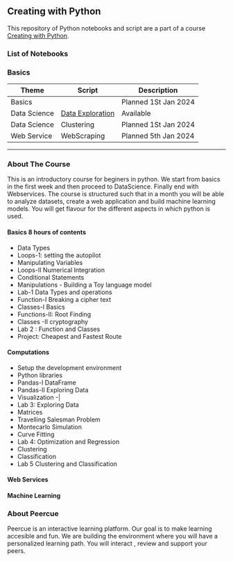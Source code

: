 ## Creating with Python


This repository of Python notebooks and script are a part of a course [Creating with Python](https://peercue.com/preview/4f97c733-37e3-4cbe-bdcd-d6cf7b511dfb). 

### List of Notebooks 
### Basics
| Theme  | Script  | Description |
| ------------- | ------------- | ------------- |
| Basics | | Planned 1St Jan 2024 |
| Data Science | [Data Exploration](https://github.com/visualbuffer/creating_with_python/blob/main/Data_Science/DataExploration.ipynb)| Available |
|Data Science | Clustering | Planned 1St Jan 2024 |
|Web Service | WebScraping| Planned 5th Jan 2024 |

---

### About The Course
This is an introductory course for beginers in python. We start from basics in the first week and then proceed to DataScience. Finally end with Webservices. The course is structured such that in a month you will be able to analyze datasets, create a web application and build machine learning models. You will get flavour for the different aspects in which python is used. 
#### Basics 8 hours of contents
* Data Types 
* Loops-1: setting the autopilot 
* Manipulating Variables
* Loops-II Numerical Integration 
* Conditional Statements 
* Manipulations - Building a Toy language model 
* Lab-1 Data Types and operations 
* Function-I Breaking a cipher text 
* Classes-I Basics 
* Functions-II: Root Finding 
* Classes -II cryptography 
* Lab 2 : Function and Classes 
* Project: Cheapest and Fastest Route 

#### Computations
* Setup the development environment 
* Python libraries 
* Pandas-I DataFrame 
* Pandas-II Exploring Data 
* Visualization -| 
* Lab 3: Exploring Data 
* Matrices 
* Travelling Salesman Problem 
* Montecarlo Simulation 
* Curve Fitting 
* Lab 4: Optimization and Regression 
* Clustering 
* Classification 
* Lab 5 Clustering and Classification 

#### Web Services

#### Machine Learning

### About Peercue
Peercue is an interactive learning platform. Our goal is to make learning accesible and fun.  We are building the environment where you will have a personalized learning path. You will interact , review and support your peers. 